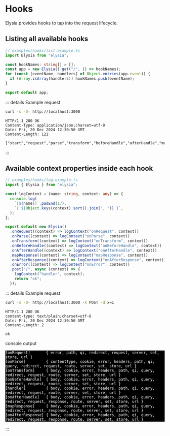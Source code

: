 <!-- This file is automatically-generated. Do not edit. -->

<template v-if="false">

> [!CAUTION]
> This file has been automatically generated from the [examples in the `examples/hooks` directory.](https://github.com/dtinth/elysia-by-example/tree/main/examples/hooks).
> Do not directly edit this file, as it will be overwritten.
> [[View the live site here.]](https://dtinth.github.io/elysia-by-example/examples/hooks.html)

</template>


# Hooks

Elysia provides hooks to tap into the request lifecycle.


## Listing all available hooks

```ts
// examples/hooks/list.example.ts
import Elysia from "elysia";

const hookNames: string[] = [];
const app = new Elysia().get("/", () => hookNames);
for (const [eventName, handlers] of Object.entries(app.event)) {
  if (Array.isArray(handlers)) hookNames.push(eventName);
}

export default app;

```


::: details Example request

<div style="margin-bottom: 0.5rem">

```sh
curl -s -D- http://localhost:3000
```

</div>

```http
HTTP/1.1 200 OK
Content-Type: application/json;charset=utf-8
Date: Fri, 20 Dec 2024 12:30:56 GMT
Content-Length: 121

["start","request","parse","transform","beforeHandle","afterHandle","mapResponse","afterResponse","trace","error","stop"]
```
:::

## Available context properties inside each hook
```ts
// examples/hooks/log.example.ts
import { Elysia } from "elysia";

const logContext = (name: string, context: any) => {
  console.log(
    `[${name}]`.padEnd(17),
    `{ ${Object.keys(context).sort().join(", ")} }`,
  );
};

export default new Elysia()
  .onRequest((context) => logContext("onRequest", context))
  .onParse((context) => logContext("onParse", context))
  .onTransform((context) => logContext("onTransform", context))
  .onBeforeHandle((context) => logContext("onBeforeHandle", context))
  .onAfterHandle((context) => logContext("onAfterHandle", context))
  .mapResponse((context) => logContext("mapResponse", context))
  .onAfterResponse((context) => logContext("onAfterResponse", context))
  .onError((context) => logContext("onError", context))
  .post("/", async (context) => {
    logContext("handler", context);
    return "ok";
  });

```


::: details Example request

<div style="margin-bottom: 0.5rem">

```sh
curl -s -D- http://localhost:3000 -X POST -d x=1
```

</div>

```http
HTTP/1.1 200 OK
content-type: text/plain;charset=utf-8
Date: Fri, 20 Dec 2024 12:30:56 GMT
Content-Length: 2

ok
```

<div style="margin-top: 0.5rem" class="language-ansi"><span class="lang">console output</span><pre style="background: black"><code style="color: white">[onRequest]       { error, path, qi, redirect, request, server, set, store, url }<br>[onParse]         { contentType, cookie, error, headers, path, qi, query, redirect, request, route, server, set, store, url }<br>[onTransform]     { body, cookie, error, headers, path, qi, query, redirect, request, route, server, set, store, url }<br>[onBeforeHandle]  { body, cookie, error, headers, path, qi, query, redirect, request, route, server, set, store, url }<br>[handler]         { body, cookie, error, headers, path, qi, query, redirect, request, route, server, set, store, url }<br>[onAfterHandle]   { body, cookie, error, headers, path, qi, query, redirect, request, response, route, server, set, store, url }<br>[mapResponse]     { body, cookie, error, headers, path, qi, query, redirect, request, response, route, server, set, store, url }<br>[onAfterResponse] { body, cookie, error, headers, path, qi, query, redirect, request, response, route, server, set, store, url }</code></pre></div>

:::

